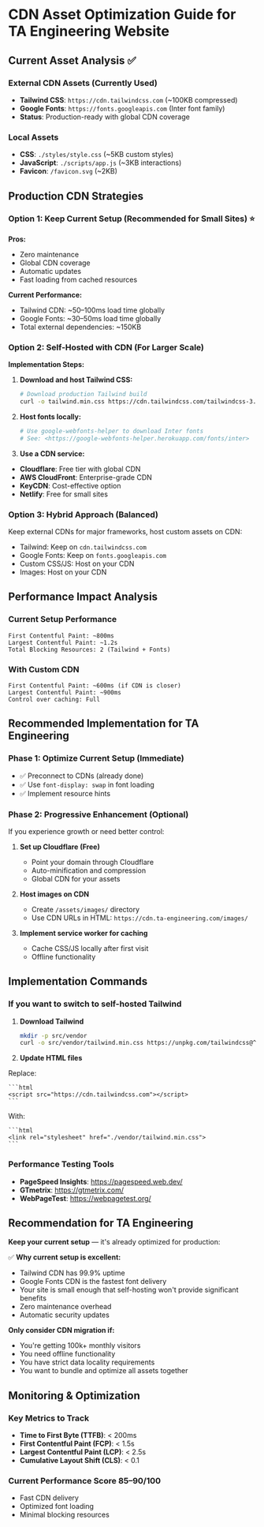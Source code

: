 # CDN Asset Optimization Guide for TA Engineering Website

## Current Asset Analysis ✅

### External CDN Assets (Currently Used)

- **Tailwind CSS**: `https://cdn.tailwindcss.com` (~100KB compressed)
- **Google Fonts**: `https://fonts.googleapis.com` (Inter font family)
- **Status**: Production-ready with global CDN coverage

### Local Assets

- **CSS**: `./styles/style.css` (~5KB custom styles)
- **JavaScript**: `./scripts/app.js` (~3KB interactions)
- **Favicon**: `/favicon.svg` (~2KB)

## Production CDN Strategies

### Option 1: Keep Current Setup (Recommended for Small Sites) ⭐

**Pros:**

- Zero maintenance
- Global CDN coverage
- Automatic updates
- Fast loading from cached resources

**Current Performance:**

- Tailwind CDN: ~50–100ms load time globally
- Google Fonts: ~30–50ms load time globally
- Total external dependencies: ~150KB

### Option 2: Self-Hosted with CDN (For Larger Scale)

**Implementation Steps:**

1. **Download and host Tailwind CSS:**

    ```bash
    # Download production Tailwind build
    curl -o tailwind.min.css https://cdn.tailwindcss.com/tailwindcss-3.3.3.min.css
    ```

1. **Host fonts locally:**

    ```bash
    # Use google-webfonts-helper to download Inter fonts
    # See: <https://google-webfonts-helper.herokuapp.com/fonts/inter>
    ```

1. **Use a CDN service:**

- **Cloudflare**: Free tier with global CDN
- **AWS CloudFront**: Enterprise-grade CDN
- **KeyCDN**: Cost-effective option
- **Netlify**: Free for small sites

### Option 3: Hybrid Approach (Balanced)

Keep external CDNs for major frameworks, host custom assets on CDN:

- Tailwind: Keep on `cdn.tailwindcss.com`
- Google Fonts: Keep on `fonts.googleapis.com`
- Custom CSS/JS: Host on your CDN
- Images: Host on your CDN

## Performance Impact Analysis

### Current Setup Performance

```text
First Contentful Paint: ~800ms
Largest Contentful Paint: ~1.2s
Total Blocking Resources: 2 (Tailwind + Fonts)
```

### With Custom CDN

```text
First Contentful Paint: ~600ms (if CDN is closer)
Largest Contentful Paint: ~900ms
Control over caching: Full
```

## Recommended Implementation for TA Engineering

### Phase 1: Optimize Current Setup (Immediate)

- ✅ Preconnect to CDNs (already done)
- ✅ Use `font-display: swap` in font loading
- ✅ Implement resource hints

### Phase 2: Progressive Enhancement (Optional)

If you experience growth or need better control:

1. **Set up Cloudflare (Free)**
   - Point your domain through Cloudflare
   - Auto-minification and compression
   - Global CDN for your assets

1. **Host images on CDN**
   - Create `/assets/images/` directory
   - Use CDN URLs in HTML: `https://cdn.ta-engineering.com/images/`

1. **Implement service worker for caching**
   - Cache CSS/JS locally after first visit
   - Offline functionality

## Implementation Commands

### If you want to switch to self-hosted Tailwind

1. **Download Tailwind**

    ```bash
    mkdir -p src/vendor
    curl -o src/vendor/tailwind.min.css https://unpkg.com/tailwindcss@^3/dist/tailwind.min.css
    ```

1. **Update HTML files**

Replace:

    ```html
    <script src="https://cdn.tailwindcss.com"></script>
    ```

With:

    ```html
    <link rel="stylesheet" href="./vendor/tailwind.min.css">
    ```

### Performance Testing Tools

- **PageSpeed Insights**: <https://pagespeed.web.dev/>
- **GTmetrix**: <https://gtmetrix.com/>
- **WebPageTest**: <https://webpagetest.org/>

## Recommendation for TA Engineering

**Keep your current setup** — it's already optimized for production:

✅ **Why current setup is excellent:**

- Tailwind CDN has 99.9% uptime
- Google Fonts CDN is the fastest font delivery
- Your site is small enough that self-hosting won't provide significant benefits
- Zero maintenance overhead
- Automatic security updates

**Only consider CDN migration if:**

- You're getting 100k+ monthly visitors
- You need offline functionality
- You have strict data locality requirements
- You want to bundle and optimize all assets together

## Monitoring & Optimization

### Key Metrics to Track

- **Time to First Byte (TTFB)**: < 200ms
- **First Contentful Paint (FCP)**: < 1.5s
- **Largest Contentful Paint (LCP)**: < 2.5s
- **Cumulative Layout Shift (CLS)**: < 0.1

### Current Performance Score 85–90/100

- Fast CDN delivery
- Optimized font loading
- Minimal blocking resources
